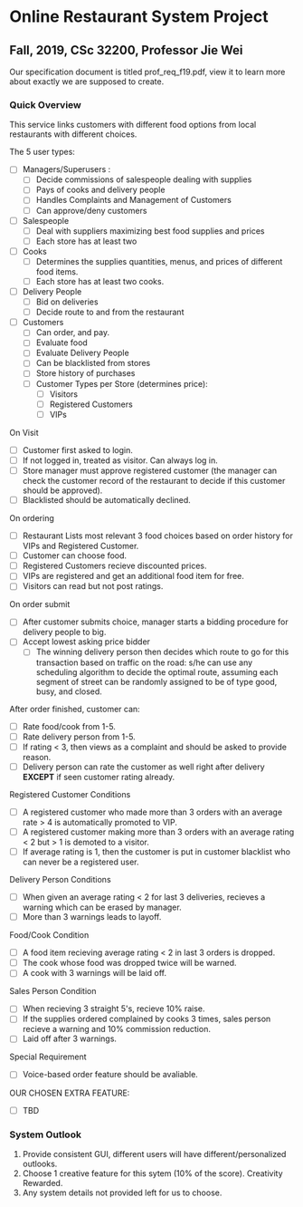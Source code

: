 # Online Restaurant System Project

## Fall, 2019, CSc 32200, Professor Jie Wei

Our specification document is titled prof_req_f19.pdf, view it to learn more about exactly we are supposed to create.

### Quick Overview

This service links customers with different food options from local restaurants with different choices.

The 5 user types:

- [ ] Managers/Superusers :
  - [ ] Decide commissions of salespeople dealing with supplies
  - [ ] Pays of cooks and delivery people
  - [ ] Handles Complaints and Management of Customers
  - [ ] Can approve/deny customers
- [ ] Salespeople
  - [ ] Deal with suppliers maximizing best food supplies and prices
  - [ ] Each store has at least two
- [ ] Cooks
  - [ ] Determines the supplies quantities, menus, and prices of different food items.
  - [ ] Each store has at least two cooks.
- [ ] Delivery People
  - [ ] Bid on deliveries
  - [ ] Decide route to and from the restaurant

- [ ] Customers
  - [ ] Can order, and pay.
  - [ ] Evaluate food
  - [ ] Evaluate Delivery People
  - [ ] Can be blacklisted from stores
  - [ ] Store history of purchases
  - [ ] Customer Types per Store (determines price):
    - [ ] Visitors
    - [ ] Registered Customers
    - [ ] VIPs

On Visit

- [ ] Customer first asked to login.
- [ ] If not logged in, treated as visitor. Can always log in.
- [ ] Store manager must approve registered customer (the manager can check the customer record of the restaurant to decide if this customer should be approved).
- [ ] Blacklisted should be automatically declined.

On ordering

- [ ] Restaurant Lists most relevant 3 food choices based on order history for VIPs and Registered Customer.
- [ ] Customer can choose food.
- [ ] Registered Customers recieve discounted prices.
- [ ] VIPs are registered and get an additional food item for free.
- [ ] Visitors can read but not post ratings.

On order submit

- [ ] After customer submits choice, manager starts a bidding procedure for delivery people to big.
- [ ] Accept lowest asking price bidder
  - [ ] The winning delivery person then decides which route to go for this transaction based on traffic on the road: s/he can use any scheduling algorithm to decide the optimal route, assuming each segment of street can be randomly assigned to be of type good, busy, and closed.

After order finished, customer can:

- [ ] Rate food/cook from 1-5.
- [ ] Rate delivery person from 1-5.
- [ ] If rating < 3, then views as a complaint and should be asked to provide reason.
- [ ] Delivery person can rate the customer as well right after delivery **EXCEPT** if seen customer rating already.

Registered Customer Conditions

- [ ] A registered customer who made more than 3 orders with an average rate > 4 is automatically promoted to VIP.
- [ ] A registered customer making more than 3 orders with an average rating < 2 but > 1 is demoted to a visitor.
- [ ] If average rating is 1, then the customer is put in customer blacklist who can never be a registered user.

Delivery Person Conditions

- [ ] When given an average rating < 2 for last 3 deliveries, recieves a warning which can be erased by manager.
- [ ] More than 3 warnings leads to layoff.

Food/Cook Condition

- [ ] A food item recieving average rating < 2 in last 3 orders is dropped.
- [ ] The cook whose food was dropped twice will be warned.
- [ ] A cook with 3 warnings will be laid off.

Sales Person Condition

- [ ] When recieving 3 straight 5's, recieve 10% raise.
- [ ] If the supplies ordered complained by cooks 3 times, sales person recieve a warning and 10% commission reduction.
- [ ] Laid off after 3 warnings.

Special Requirement

- [ ] Voice-based order feature should be avaliable.

OUR CHOSEN EXTRA FEATURE:

- [ ] TBD

### System Outlook

1) Provide consistent GUI, different users will have different/personalized outlooks.
2) Choose 1 creative feature for this sytem (10% of the score). Creativity Rewarded.
3) Any system details not provided left for us to choose.
